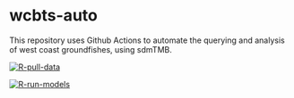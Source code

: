 # wcbts-auto

This repository uses Github Actions to automate the querying and analysis of west coast groundfishes, using sdmTMB. 

[![R-pull-data](https://github.com/ecosystem-state/wcbts-auto/actions/workflows/R-pull-data.yml/badge.svg)](https://github.com/ecosystem-state/wcbts-auto/actions/workflows/R-pull-data.yml)

[![R-run-models](https://github.com/ecosystem-state/wcbts-auto/actions/workflows/R-run-models.yml/badge.svg)](https://github.com/ecosystem-state/wcbts-auto/actions/workflows/R-run-models.yml)
